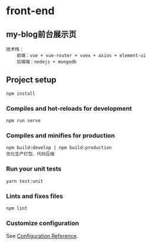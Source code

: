 # front-end
## my-blog前台展示页
```
技术栈：
    前端：vue + vue-router + vuex + axios + element-ui
    后端端：nodejs + mongodb
```

## Project setup
```
npm install
```

### Compiles and hot-reloads for development
```
npm run serve
```

### Compiles and minifies for production
```
npm build:develop | npm build:production
优化生产打包、代码压缩
```

### Run your unit tests
```
yarn test:unit
```

### Lints and fixes files
```
npm lint
```

### Customize configuration
See [Configuration Reference](https://cli.vuejs.org/config/).
